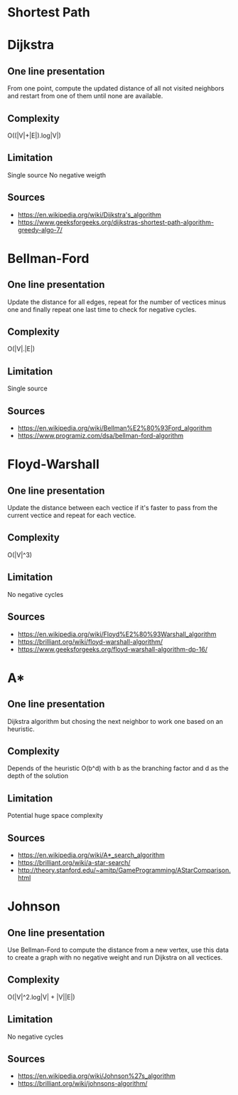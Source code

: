 # Shortest Path

# Dijkstra

## One line presentation
From one point, compute the updated distance of all not visited neighbors and restart from one of them until none are available.

## Complexity
O((|V|+|E|).log|V|)

## Limitation
Single source
No negative weigth

## Sources
* https://en.wikipedia.org/wiki/Dijkstra's_algorithm
* https://www.geeksforgeeks.org/dijkstras-shortest-path-algorithm-greedy-algo-7/

# Bellman-Ford

## One line presentation
Update the distance for all edges, repeat for the number of vectices minus one and finally repeat one last time to check for negative cycles.

## Complexity
O(|V|.|E|)

## Limitation
Single source

## Sources
* https://en.wikipedia.org/wiki/Bellman%E2%80%93Ford_algorithm
* https://www.programiz.com/dsa/bellman-ford-algorithm

# Floyd-Warshall

## One line presentation
Update the distance between each vectice if it's faster to pass from the current vectice and repeat for each vectice.

## Complexity
O(|V|^3)

## Limitation
No negative cycles

## Sources
* https://en.wikipedia.org/wiki/Floyd%E2%80%93Warshall_algorithm
* https://brilliant.org/wiki/floyd-warshall-algorithm/
* https://www.geeksforgeeks.org/floyd-warshall-algorithm-dp-16/

# A*

## One line presentation
Dijkstra algorithm but chosing the next neighbor to work one based on an heuristic.

## Complexity
Depends of the heuristic
O(b^d) with b as the branching factor and d as the depth of the solution

## Limitation
Potential huge space complexity

## Sources
* https://en.wikipedia.org/wiki/A*_search_algorithm
* https://brilliant.org/wiki/a-star-search/
* http://theory.stanford.edu/~amitp/GameProgramming/AStarComparison.html

# Johnson

## One line presentation
Use Bellman-Ford to compute the distance from a new vertex, use this data to create a graph with no negative weight and run Dijkstra on all vectices.

## Complexity
O(|V|^2.log|V| + |V||E|)

## Limitation
No negative cycles

## Sources
* https://en.wikipedia.org/wiki/Johnson%27s_algorithm
* https://brilliant.org/wiki/johnsons-algorithm/
